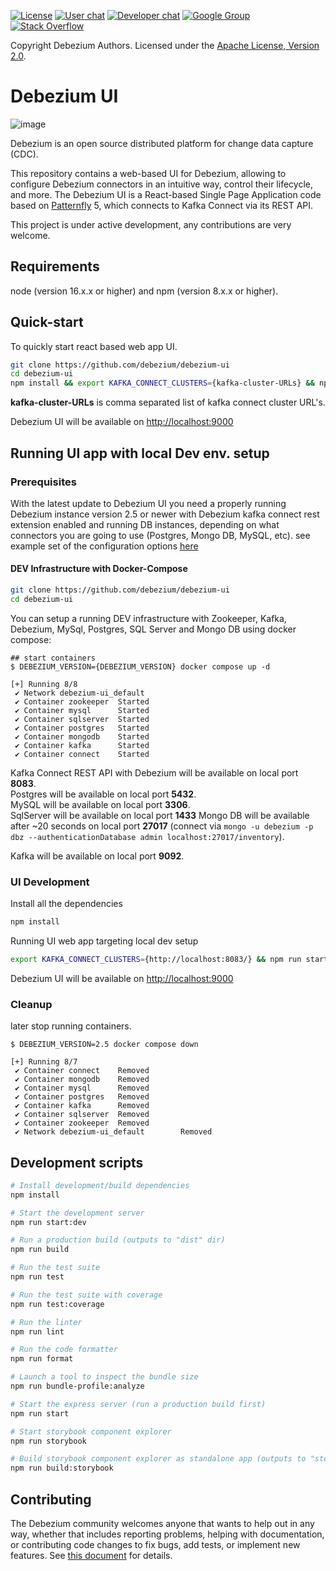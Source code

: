 [![License](http://img.shields.io/:license-apache%202.0-brightgreen.svg)](http://www.apache.org/licenses/LICENSE-2.0.html)
[![User chat](https://img.shields.io/badge/chat-users-brightgreen.svg)](https://debezium.zulipchat.com/#narrow/stream/302529-users)
[![Developer chat](https://img.shields.io/badge/chat-devs-brightgreen.svg)](https://debezium.zulipchat.com/#narrow/stream/302533-dev)
[![Google Group](https://img.shields.io/:mailing%20list-debezium-brightgreen.svg)](https://groups.google.com/forum/#!forum/debezium)
[![Stack Overflow](http://img.shields.io/:stack%20overflow-debezium-brightgreen.svg)](http://stackoverflow.com/questions/tagged/debezium)

Copyright Debezium Authors.
Licensed under the [Apache License, Version 2.0](http://www.apache.org/licenses/LICENSE-2.0).

# Debezium UI

![image](https://github.com/debezium/debezium-ui/assets/8264372/fe5be39f-33dd-45de-a7c6-fcb8b91207b3)


Debezium is an open source distributed platform for change data capture (CDC).

This repository contains a web-based UI for Debezium, allowing to configure Debezium connectors in an intuitive way, control their lifecycle, and more.
The Debezium UI is a React-based Single Page Application code based on [Patternfly](https://www.patternfly.org/) 5, which connects to Kafka Connect via its REST API.

This project is under active development, any contributions are very welcome.

## Requirements
node (version 16.x.x or higher) and npm (version 8.x.x or higher).

## Quick-start

To quickly start react based web app UI. 

```bash
git clone https://github.com/debezium/debezium-ui
cd debezium-ui
npm install && export KAFKA_CONNECT_CLUSTERS={kafka-cluster-URLs} && npm run start:dev
```

**kafka-cluster-URLs** is comma separated list of kafka connect cluster URL's.

Debezium UI will be available on [http://localhost:9000](http://localhost:9000)  

## Running UI app with local Dev env. setup

### Prerequisites

With the latest update to Debezium UI you need a properly running Debezium instance version 2.5 or newer with Debezium kafka connect rest extension enabled and running DB instances, depending on what connectors you are going to use (Postgres, Mongo DB, MySQL, etc). see example set of the configuration options [here](https://github.com/debezium/debezium-ui/blob/main/docker-compose.yaml#L67-L78)

#### DEV Infrastructure with Docker-Compose

```bash
git clone https://github.com/debezium/debezium-ui
cd debezium-ui
```

You can setup a running DEV infrastructure with Zookeeper, Kafka, Debezium, MySql, Postgres, SQL Server and
Mongo DB using docker compose:

```
## start containers
$ DEBEZIUM_VERSION={DEBEZIUM_VERSION} docker compose up -d

[+] Running 8/8
 ✔ Network debezium-ui_default
 ✔ Container zookeeper  Started
 ✔ Container mysql      Started
 ✔ Container sqlserver  Started
 ✔ Container postgres   Started
 ✔ Container mongodb    Started
 ✔ Container kafka      Started
 ✔ Container connect    Started

```
    
Kafka Connect REST API with Debezium will be available on local port **8083**.   
Postgres will be available on local port **5432**.  
MySQL will be available on local port **3306**.  
SqlServer will be available on local port **1433**
Mongo DB will be available after ~20 seconds on local port **27017** (connect via `mongo -u debezium -p dbz --authenticationDatabase admin localhost:27017/inventory`).

Kafka will be available on local port **9092**.  

### UI Development

Install all the dependencies
```bash
npm install
```

Running UI web app targeting local dev setup 
```bash
export KAFKA_CONNECT_CLUSTERS={http://localhost:8083/} && npm run start:dev
```

Debezium UI will be available on [http://localhost:9000](http://localhost:9000)  

### Cleanup

later stop running containers.

```
$ DEBEZIUM_VERSION=2.5 docker compose down

[+] Running 8/7
 ✔ Container connect    Removed
 ✔ Container mongodb    Removed
 ✔ Container mysql      Removed
 ✔ Container postgres   Removed
 ✔ Container kafka      Removed
 ✔ Container sqlserver  Removed
 ✔ Container zookeeper  Removed
 ✔ Network debezium-ui_default        Removed

```

## Development scripts
```sh
# Install development/build dependencies
npm install

# Start the development server
npm run start:dev

# Run a production build (outputs to "dist" dir)
npm run build

# Run the test suite
npm run test

# Run the test suite with coverage
npm run test:coverage

# Run the linter
npm run lint

# Run the code formatter
npm run format

# Launch a tool to inspect the bundle size
npm run bundle-profile:analyze

# Start the express server (run a production build first)
npm run start

# Start storybook component explorer
npm run storybook

# Build storybook component explorer as standalone app (outputs to "storybook-static" dir)
npm run build:storybook
```

## Contributing

The Debezium community welcomes anyone that wants to help out in any way, whether that includes
reporting problems, helping with documentation, or contributing code changes to fix bugs, add tests,
or implement new features.
See [this document](https://github.com/debezium/debezium/blob/main/CONTRIBUTE.md) for details.